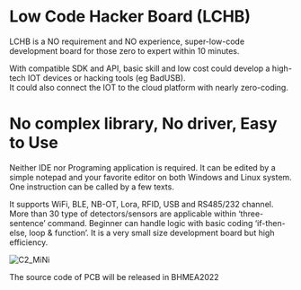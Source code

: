 Low Code Hacker Board (LCHB)
============================
LCHB is a NO requirement and NO experience, super-low-code development board for those zero to expert within 10 minutes.

With compatible SDK and API, basic skill and low cost could develop a high-tech IOT devices or hacking tools (eg BadUSB).  
It could also connect the IOT to the cloud platform with nearly zero-coding. 

No complex library, No driver, Easy to Use
===========================================
Neither IDE nor Programing application is required.  It can be edited by a simple notepad and your favorite editor on both Windows and Linux system. One instruction can be called by a few texts.  

It supports WiFi, BLE, NB-OT, Lora, RFID, USB and RS485/232 channel.  More than 30 type of detectors/sensors are applicable within ‘three-sentence’ command.  Beginner can handle logic with basic coding ‘if-then-else, loop &amp; function’.  It is a very small size development board but high efficiency.

![C2_MiNi](https://user-images.githubusercontent.com/112856241/191715631-69f52350-122c-4762-90ba-3ba434ef0941.png)

The source code of PCB will be released in BHMEA2022
